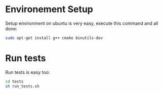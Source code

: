 # Environement Setup

Setup environment on ubuntu is very easy, execute this command and all done:

``` bash
sudo apt-get install g++ cmake binutils-dev
```

# Run tests

Run tests is easy too:

``` bash
cd tests
sh run_tests.sh
```
